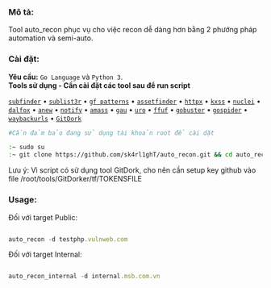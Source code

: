 <h3>Mô tả:</h3>
Tool auto_recon phục vụ cho việc recon dễ dàng hơn bằng 2 phướng pháp automation và semi-auto.
<h3>Cài đặt:</h3>

**Yêu cầu:** ``Go Language`` và ``Python 3``.<br>
**Tools sử dụng - Cần cài đặt các tool sau để run script**<br>

  <a href="https://github.com/projectdiscovery/subfinder">`subfinder`</a> •
  <a href="https://github.com/aboul3la/Sublist3r">`sublist3r`</a> •
  <a href="https://github.com/1ndianl33t/Gf-Patterns">`gf patterns`</a> •
  <a href="https://github.com/tomnomnom/assetfinder">`assetfinder`</a> •
  <a href="https://github.com/projectdiscovery/httpx">`httpx`</a> •
  <a href="https://github.com/Emoe/kxss">`kxss`</a> •
  <a href="https://github.com/projectdiscovery/nuclei">`nuclei`</a> •
  <a href="https://github.com/hahwul/dalfox">`dalfox`</a> •
  <a href="https://github.com/tomnomnom/anew">`anew`</a> •
  <a href="https://github.com/projectdiscovery/notify">`notify`</a> •
  <a href="https://github.com/OWASP/Amass">`amass`</a> •
  <a href="https://github.com/lc/gau">`gau`</a> •
  <a href="https://github.com/s0md3v/uro">`uro`</a> •
  <a href="https://github.com/ffuf/ffuf">`ffuf`</a> •
  <a href="https://github.com/OJ/gobuster">`gobuster`</a> •
  <a href="https://github.com/jaeles-project/gospider">`gospider`</a> •
  <a href="https://github.com/tomnomnom/waybackurls">`waybackurls`</a> •
  <a href="https://github.com/obheda12/GitDorker">`GitDork`</a><br>

```bash
#Cần đảm bảo đang sử dụng tài khoản root để cài dặt

:~ sudo su
:~ git clone https://github.com/sk4rl1ghT/auto_recon.git && cd auto_recon/ && chmod +x auto_recon* install.sh && mv auto_recon* /usr/bin/ && ./install.sh
```

Lưu ý: Vì script có sử dụng tool GitDork, cho nên cần setup key github vào file /root/tools/GitDorker/tf/TOKENSFILE

<h3>Usage:</h3>

Đối với target Public:
```js 

auto_recon -d testphp.vulnweb.com
```

Đối với target Internal:
```js 

auto_recon_internal -d internal.msb.com.vn
```
